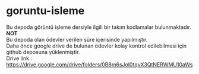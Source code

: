 # goruntu-isleme
Bu depoda görüntü işleme dersiyle ilgili bir takım kodlamalar bulunmaktadır.<br>
<b>NOT</b><br>
Bu depoda olan ödevler verilen süre içerisinde yapılmıştır.<br>
Daha önce google drive de bulunan ödevler kolay kontrol edilebilmesi için github deposuna yüklenmiştir.<br>
Drive link : https://drive.google.com/drive/folders/0B8m6sJol0tqvX3QtNERWMU10aWs
